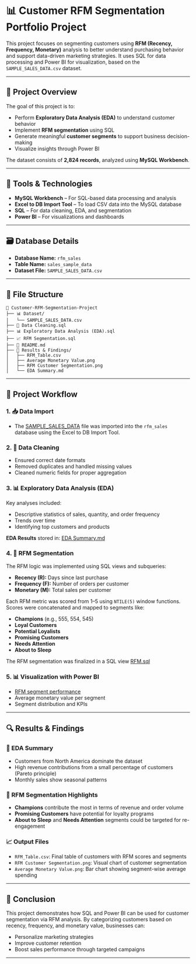 # 📊 Customer RFM Segmentation Portfolio Project

This project focuses on segmenting customers using **RFM (Recency, Frequency, Monetary)** analysis to better understand purchasing behavior and support data-driven marketing strategies. It uses SQL for data processing and Power BI for visualization, based on the `SAMPLE_SALES_DATA.csv` dataset.

---

## 📁 Project Overview

The goal of this project is to:
- Perform **Exploratory Data Analysis (EDA)** to understand customer behavior
- Implement **RFM segmentation** using SQL
- Generate meaningful **customer segments** to support business decision-making
- Visualize insights through Power BI

The dataset consists of **2,824 records**, analyzed using **MySQL Workbench**.

---

## 🧰 Tools & Technologies

- **MySQL Workbench** – For SQL-based data processing and analysis
- **Excel to DB Import Tool** – To load CSV data into the MySQL database
- **SQL** – For data cleaning, EDA, and segmentation
- **Power BI** – For visualizations and dashboards

---

## 🗃️ Database Details

- **Database Name:** `rfm_sales`
- **Table Name:** `sales_sample_data`
- **Dataset File:** `SAMPLE_SALES_DATA.csv`

---

## 📂 File Structure

```
📁 Customer-RFM-Segmentation-Project
├── 📊 Dataset/
│   └── SAMPLE_SALES_DATA.csv
├── 🧼 Data Cleaning.sql
├── 📊 Exploratory Data Analysis (EDA).sql
├── 📈 RFM Segmentation.sql
├── 📄 README.md
├── 📁 Results & Findings/
│   ├── RFM_Table.csv
│   ├── Average Monetary Value.png
│   ├── RFM Customer Segmentation.png
│   └── EDA Summary.md
```

---

## 🚦 Project Workflow

### 1. 📥 Data Import
- The [SAMPLE_SALES_DATA](https://github.com/BI-with-Sabbir/SQL-Project-/blob/main/RFM%20Segmentation%20for%20Sales%20Data/SAMPLE_SALES_DATA.csv) file was imported into the `rfm_sales` database using the Excel to DB Import Tool.

### 2. 🧹 Data Cleaning
- Ensured correct date formats
- Removed duplicates and handled missing values
- Cleaned numeric fields for proper aggregation

### 3. 📊 Exploratory Data Analysis (EDA)
Key analyses included:
- Descriptive statistics of sales, quantity, and order frequency
- Trends over time
- Identifying top customers and products

**EDA Results** stored in: [EDA Summary.md]((https://github.com/BI-with-Sabbir/SQL-Project-/blob/main/RFM%20Segmentation%20for%20Sales%20Data/Exploratory_Data_Analysis%20(EDA).sql))

### 4. 🧮 RFM Segmentation
The RFM logic was implemented using SQL views and subqueries:
- **Recency (R):** Days since last purchase
- **Frequency (F):** Number of orders per customer
- **Monetary (M):** Total sales per customer

Each RFM metric was scored from 1–5 using `NTILE(5)` window functions. Scores were concatenated and mapped to segments like:
- **Champions** (e.g., 555, 554, 545)
- **Loyal Customers**
- **Potential Loyalists**
- **Promising Customers**
- **Needs Attention**
- **About to Sleep**

The RFM segmentation was finalized in a SQL view [RFM.sql](https://github.com/BI-with-Sabbir/SQL-Project-/blob/main/RFM%20Segmentation%20for%20Sales%20Data/RFM%20Segmentation%20in%20SQL.sql)

### 5. 📊 Visualization with Power BI
- [RFM segment performance]()
- Average monetary value per segment
- Segment distribution and KPIs

---

## 🔍 Results & Findings

### 📄 EDA Summary
- Customers from North America dominate the dataset
- High revenue contributions from a small percentage of customers (Pareto principle)
- Monthly sales show seasonal patterns

### 🧩 RFM Segmentation Highlights
- **Champions** contribute the most in terms of revenue and order volume
- **Promising Customers** have potential for loyalty programs
- **About to Sleep** and **Needs Attention** segments could be targeted for re-engagement

### 📈 Output Files
- `RFM_Table.csv`: Final table of customers with RFM scores and segments
- `RFM Customer Segmentation.png`: Visual chart of customer segmentation
- `Average Monetary Value.png`: Bar chart showing segment-wise average spending

---

## 📌 Conclusion
This project demonstrates how SQL and Power BI can be used for customer segmentation via RFM analysis. By categorizing customers based on recency, frequency, and monetary value, businesses can:

- Personalize marketing strategies
- Improve customer retention
- Boost sales performance through targeted campaigns

---



